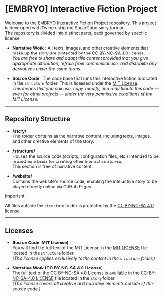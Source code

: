 # [EMBRYO] Interactive Fiction Project

Welcome to the EMBRYO Interactive Fiction Project repository. This project is developed with Twine using the SugarCube story format.  
The repository is divided into distinct parts, each governed by specific license.

- **Narrative Work** : All texts, images, and other creative elements that make up the story are protected by the [CC BY-NC-SA 4.0](https://creativecommons.org/licenses/by-nc-sa/4.0/) license.  
  *You are free to share and adapt this content provided that you give appropriate attribution, refrain from commercial use, and distribute any derivatives under the same terms.*

- **Source Code** : The code base that runs this interactive fiction is located in the `structure` folder. This is licensed under the [MIT License](https://opensource.org/licenses/MIT).  
  *This means that you can use, copy, modify, and redistribute this code — even for other projects — under the very permissive conditions of the MIT License.*

---

## Repository Structure

- **/story/**  
  This folder contains all the narrative content, including texts, images, and other creative elements of the story.

- **/structure/**  
  Houses the source code (scripts, configuration files, etc.) intended to be reused as a basis for creating other interactive stories.  
  This section is free of narrative content.

- **/website/**  
  Contains the website's source code, enabling the interactive story to be played directly online via GitHub Pages.  

> [!important]
> All files outside the `structure` folder is protected by the [CC BY-NC-SA 4.0](https://creativecommons.org/licenses/by-nc-sa/4.0/) license.  

---

## Licenses

- **Source Code (MIT License)**  
  You will find the full text of the MIT License in the [MIT LICENSE](structure/LICENSE) file located in the `structure` folder.  
  *(This license applies exclusively to the content in the `structure` folder.)*

- **Narrative Work (CC BY-NC-SA 4.0 License)**  
  The full text of the CC BY-NC-SA 4.0 License is available in the [CC-BY-NC-SA-4.0 LICENSE](story/LICENSE) file located in the `story` folder.  
  *(This license covers all creative and narrative elements outside of the source code.)*
